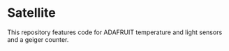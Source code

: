# Satellite
This repository features code for ADAFRUIT temperature and light sensors and a geiger counter.
